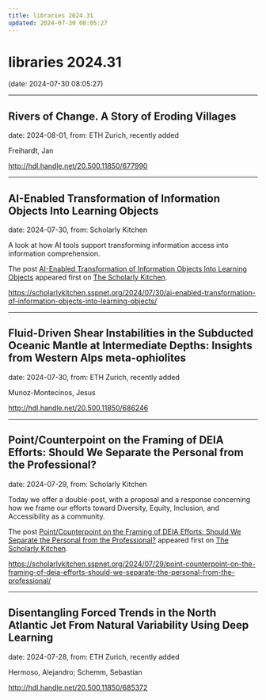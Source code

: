 ```yaml
---
title: libraries 2024.31
updated: 2024-07-30 08:05:27
---
```


# libraries 2024.31

(date: 2024-07-30 08:05:27)

---

## Rivers of Change. A Story of Eroding Villages

date: 2024-08-01, from: ETH Zurich, recently added

Freihardt, Jan 

<http://hdl.handle.net/20.500.11850/677990>

---

## AI-Enabled Transformation of Information Objects Into Learning Objects

date: 2024-07-30, from: Scholarly Kitchen

<p>A look at how AI tools support transforming information access into information comprehension.</p>
<p>The post <a href="https://scholarlykitchen.sspnet.org/2024/07/30/ai-enabled-transformation-of-information-objects-into-learning-objects/">AI-Enabled Transformation of Information Objects Into Learning Objects</a> appeared first on <a href="https://scholarlykitchen.sspnet.org">The Scholarly Kitchen</a>.</p>
 

<https://scholarlykitchen.sspnet.org/2024/07/30/ai-enabled-transformation-of-information-objects-into-learning-objects/>

---

## Fluid-Driven Shear Instabilities in the Subducted Oceanic Mantle at Intermediate Depths: Insights from Western Alps meta-ophiolites

date: 2024-07-30, from: ETH Zurich, recently added

Munoz-Montecinos, Jesus 

<http://hdl.handle.net/20.500.11850/686246>

---

## Point/Counterpoint on the Framing of DEIA Efforts: Should We Separate the Personal from the Professional?

date: 2024-07-29, from: Scholarly Kitchen

<p>Today we offer a double-post, with a proposal and a response concerning how we frame our efforts toward Diversity, Equity, Inclusion, and Accessibility as a community.</p>
<p>The post <a href="https://scholarlykitchen.sspnet.org/2024/07/29/point-counterpoint-on-the-framing-of-deia-efforts-should-we-separate-the-personal-from-the-professional/">Point/Counterpoint on the Framing of DEIA Efforts: Should We Separate the Personal from the Professional?</a> appeared first on <a href="https://scholarlykitchen.sspnet.org">The Scholarly Kitchen</a>.</p>
 

<https://scholarlykitchen.sspnet.org/2024/07/29/point-counterpoint-on-the-framing-of-deia-efforts-should-we-separate-the-personal-from-the-professional/>

---

## Disentangling Forced Trends in the North Atlantic Jet From Natural Variability Using Deep Learning

date: 2024-07-28, from: ETH Zurich, recently added

Hermoso, Alejandro; Schemm, Sebastian 

<http://hdl.handle.net/20.500.11850/685372>

